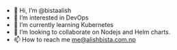 - 👋 Hi, I’m @bistaalish
- 👀 I’m interested in DevOps
- 🌱 I’m currently learning Kubernetes
- 💞️ I’m looking to collaborate on Nodejs and Helm charts.
- 📫 How to reach me me@alishbista.com.np

<!---
bistaalish/bistaalish is a ✨ special ✨ repository because its `README.md` (this file) appears on your GitHub profile.
You can click the Preview link to take a look at your changes.
--->
